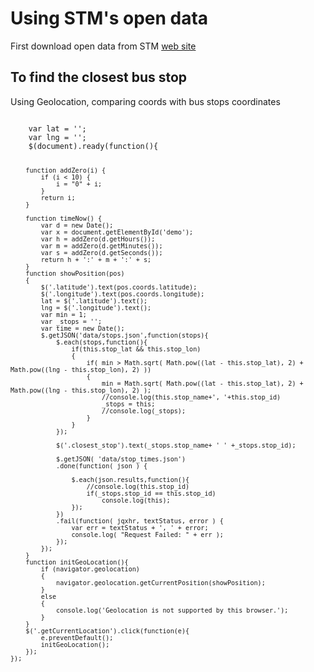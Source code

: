 <h1>Using STM's open data</h1>
<p>First download open data from STM <a href="http://www.stm.info/en/about/developers" target="_blank">web site</a></p>
<h2>To find the closest bus stop</h2>
<p>Using Geolocation, comparing coords with bus stops coordinates</p>
<code>
	var lat = '';
	var lng = '';
	$(document).ready(function(){

		function addZero(i) {
			if (i < 10) {
				i = "0" + i;
			}
			return i;
		}

		function timeNow() {
			var d = new Date();
			var x = document.getElementById('demo');
			var h = addZero(d.getHours());
			var m = addZero(d.getMinutes());
			var s = addZero(d.getSeconds());
			return h + ':' + m + ':' + s;
		}
		function showPosition(pos)
		{
			$('.latitude').text(pos.coords.latitude);
			$('.longitude').text(pos.coords.longitude);
			lat = $('.latitude').text();
			lng = $('.longitude').text();
			var min = 1;
			var _stops = '';
			var time = new Date();
			$.getJSON('data/stops.json',function(stops){
				$.each(stops,function(){
					if(this.stop_lat && this.stop_lon)
					{
						if( min > Math.sqrt( Math.pow((lat - this.stop_lat), 2) + Math.pow((lng - this.stop_lon), 2) ))
						{
							min = Math.sqrt( Math.pow((lat - this.stop_lat), 2) + Math.pow((lng - this.stop_lon), 2) );
							//console.log(this.stop_name+', '+this.stop_id)
							_stops = this;
							//console.log(_stops);
						}
					}
				});

				$('.closest_stop').text(_stops.stop_name+ ' ' +_stops.stop_id);

				$.getJSON( 'data/stop_times.json')
				.done(function( json ) {

					$.each(json.results,function(){
						//console.log(this.stop_id)
						if(_stops.stop_id == this.stop_id)
							console.log(this);
					});
				})
				.fail(function( jqxhr, textStatus, error ) {
					var err = textStatus + ', ' + error;
					console.log( "Request Failed: " + err );
				});
			});
		}
		function initGeoLocation(){
			if (navigator.geolocation) 
			{
				navigator.geolocation.getCurrentPosition(showPosition);
			} 
			else 
			{
				console.log('Geolocation is not supported by this browser.');
			}
		}
		$('.getCurrentLocation').click(function(e){
			e.preventDefault();
			initGeoLocation();
		});
	});
</code>
